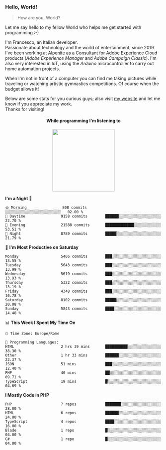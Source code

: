 ### Hello, World!

> How are you, World?

Let me say hello to my fellow World who helps me get started with programming :-)

I'm Francesco, an Italian developer.  
Passionate about technology and the world of entertainment, since 2019 I've been working at [Alpenite](https://www.alpenite.com) as a Consultant for Adobe Experience Cloud products (*Adobe Experience Manager* and *Adobe Campaign Classic*). I'm also very interested in IoT, using the *Arduino* microcontroller to carry out home automation projects.

When I'm not in front of a computer you can find me taking pictures while traveling or watching artistic gymnastics competitions. Of course when the budget allows it!

Below are some stats for you curious guys; also visit [my website](https://www.francescorega.eu) and let me know if you appreciate my work.  
Thanks for visiting!

<div align="center">
  <h4>While programming I'm listening to</h4>
  <a href="https://apps.francescorega.eu/now-playing/11147232609" target="_blank"><img src="https://apps.francescorega.eu/now-playing/11147232609" width="200"></a>
</div>

<!--START_SECTION:waka-->
**I'm a Night 🦉** 

```text
🌞 Morning                808 commits         ░░░░░░░░░░░░░░░░░░░░░░░░░   02.00 % 
🌆 Daytime                9158 commits        ██████░░░░░░░░░░░░░░░░░░░   22.70 % 
🌃 Evening                21588 commits       █████████████░░░░░░░░░░░░   53.51 % 
🌙 Night                  8789 commits        █████░░░░░░░░░░░░░░░░░░░░   21.79 % 
```
📅 **I'm Most Productive on Saturday** 

```text
Monday                   5466 commits        ███░░░░░░░░░░░░░░░░░░░░░░   13.55 % 
Tuesday                  5643 commits        ███░░░░░░░░░░░░░░░░░░░░░░   13.99 % 
Wednesday                5619 commits        ███░░░░░░░░░░░░░░░░░░░░░░   13.93 % 
Thursday                 5322 commits        ███░░░░░░░░░░░░░░░░░░░░░░   13.19 % 
Friday                   4348 commits        ███░░░░░░░░░░░░░░░░░░░░░░   10.78 % 
Saturday                 8102 commits        █████░░░░░░░░░░░░░░░░░░░░   20.08 % 
Sunday                   5843 commits        ████░░░░░░░░░░░░░░░░░░░░░   14.48 % 
```


📊 **This Week I Spent My Time On** 

```text
🕑︎ Time Zone: Europe/Rome

💬 Programming Languages: 
HTML                     2 hrs 39 mins       ██████████░░░░░░░░░░░░░░░   38.30 % 
Other                    1 hr 33 mins        ██████░░░░░░░░░░░░░░░░░░░   22.37 % 
JSON                     51 mins             ███░░░░░░░░░░░░░░░░░░░░░░   12.40 % 
PHP                      40 mins             ██░░░░░░░░░░░░░░░░░░░░░░░   09.71 % 
TypeScript               19 mins             █░░░░░░░░░░░░░░░░░░░░░░░░   04.69 % 
```

**I Mostly Code in PHP** 

```text
PHP                      7 repos             ███████░░░░░░░░░░░░░░░░░░   28.00 % 
HTML                     6 repos             ██████░░░░░░░░░░░░░░░░░░░   24.00 % 
TypeScript               4 repos             ████░░░░░░░░░░░░░░░░░░░░░   16.00 % 
Blade                    1 repo              █░░░░░░░░░░░░░░░░░░░░░░░░   04.00 % 
C#                       1 repo              █░░░░░░░░░░░░░░░░░░░░░░░░   04.00 % 
```




<!--END_SECTION:waka-->
